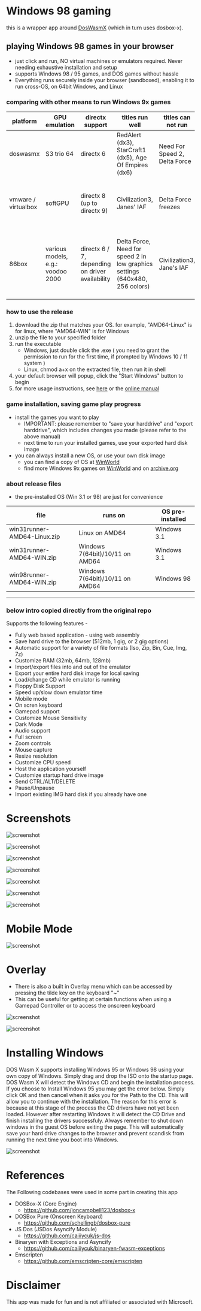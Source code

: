 # Windows 98 gaming

this is a wrapper app around [DosWasmX](https://github.com/nbarkhina/DosWasmX) (which in turn uses dosbox-x).

## playing Windows 98 games in your browser
- just click and run, NO virtual machines or emulators required. Never needing exhaustive installation and setup
- supports Windows 98 / 95 games, and DOS games without hassle
- Everything runs securely inside your browser (sandboxed), enabling it to run cross-OS, on 64bit Windows, and Linux

### comparing with other means to run Windows 9x games

| platform | GPU emulation | directx support | titles run well | titles can not run | note |
| --- | --- | --- | --- | --- | --- |
| doswasmx | S3 trio 64 | directx 6 | RedAlert (dx3), StarCraft1 (dx5), Age Of Empires (dx6) | Need For Speed 2, Delta Force | good for non-FPS gaming. no setup needed |
| |
| vmware / virtualbox | softGPU |directx 8 (up to directx 9) | Civilization3, Janes' IAF | Delta Force freezes | fast for most games. a little complex to setup |
| |
| 86box | various models, e.g.: voodoo 2000 | directx 6 / 7, depending on driver availability | Delta Force, Need for speed 2 in low graphics settings (640x480, 256 colors) | Civilization3, Jane's IAF | need drivers for chipsets, graphics, etc., which is sometimes hard to find |

### how to use the release
1. download the zip that matches your OS. for example, "AMD64-Linux" is for linux, where "AMD64-WIN" is for Windows
2. unzip the file to your specified folder
3. run the executable
   - Windows, just double click the .exe ( you need to grant the permission to run for the first time, if prompted by Windows 10 / 11 system )
   - Linux, chmod a+x on the extracted file, then run it in shell
4. your default browser will popup, click the "Start Windows" button to begin
5. for more usage instructions, see [here](https://github.com/nbarkhina/DosWasmX) or the [online manual](https://nbarkhina.github.io/DosWasmX/) 

### game installation, saving game play progress
- install the games you want to play
    - IMPORTANT: please remember to "save your harddrive" and "export harddrive", which includes changes you made (please refer to the above manual)
    - next time to run your installed games, use your exported hard disk image
- you can always install a new OS, or use your own disk image
    - you can find a copy of OS at [WinWorld](https://winworldpc.com/product/windows-98/98-second-edition)
    - find more Windows 9x games on [WinWorld](https://winworldpc.com/library/games) and on [archive.org](https://archive.org/details/software)

### about release files
- the pre-installed OS (Win 3.1 or 98) are just for convenience

| file | runs on | OS pre-installed |
| --- | --- | --- |
| win31runner-AMD64-Linux.zip | Linux on AMD64 | Windows 3.1 |
| win31runner-AMD64-WIN.zip | Windows 7(64bit)/10/11 on AMD64 | Windows 3.1 |
| win98runner-AMD64-WIN.zip | Windows 7(64bit)/10/11 on AMD64 | Windows 98 |

---

### below intro copied directly from the original repo

Supports the following features -
- Fully web based application - using web assembly
- Save hard drive to the browser (512mb, 1 gig, or 2 gig options)
- Automatic support for a variety of file formats (Iso, Zip, Bin, Cue, Img, 7z)
- Customize RAM (32mb, 64mb, 128mb)
- Import/export files into and out of the emulator
- Export your entire hard disk image for local saving
- Load/change CD while emulator is running
- Floppy Disk Support
- Speed up/slow down emulator time
- Mobile mode
- On scren keyboard
- Gamepad support
- Customize Mouse Sensitivity
- Dark Mode
- Audio support
- Full screen
- Zoom controls
- Mouse capture
- Resize resolution
- Customize CPU speed
- Host the application yourself
- Customize startup hard drive image
- Send CTRL/ALT/DELETE
- Pause/Unpause
- Import existing IMG hard disk if you already have one

# Screenshots

![screenshot](screenshots/screenshot2.png)


![screenshot](screenshots/screenshot3.png)


![screenshot](screenshots/screenshot4.png)


![screenshot](screenshots/screenshot5.png)


![screenshot](screenshots/screenshot6.png)


![screenshot](screenshots/screenshot7.png)


![screenshot](screenshots/screenshot8.png)

# Mobile Mode

![screenshot](screenshots/mobile.PNG)

# Overlay

- There is also a built in Overlay menu which can be accessed by pressing the tilde key on the keyboard "~"
- This can be useful for getting at certain functions when using a Gamepad Controller or to access the onscreen keyboard

![screenshot](screenshots/overlay.PNG)

![screenshot](screenshots/onscreenkeyboard.PNG)

# Installing Windows
DOS Wasm X supports installing Windows 95 or Windows 98 using your own copy of Windows. Simply drag and drop the ISO onto the startup page. DOS Wasm X will detect the Windows CD and begin the installation process. If you choose to Install Windows 95 you may get the error below. Simply click OK and then cancel when it asks you for the Path to the CD. This will allow you to continue with the installation. The reason for this error is because at this stage of the process the CD drivers have not yet been loaded. However after restarting Windows it will detect the CD Drive and finish installing the drivers successfuly. Always remember to shut down windows in the guest OS before exiting the page. This will automatically save your hard drive changes to the browser and prevent scandisk from running the next time you boot into Windows.

![screenshot](screenshots/win95error.PNG)

# References
The Following codebases were used in some part in creating this app

- DOSBox-X (Core Engine)
  - https://github.com/joncampbell123/dosbox-x 
- DOSBox Pure (Onscreen Keyboard)
  - https://github.com/schellingb/dosbox-pure
- JS Dos (JSDos Asyncify Module)
  - https://github.com/caiiiycuk/js-dos 
- Binaryen with Exceptions and Asyncify 
  - https://github.com/caiiiycuk/binaryen-fwasm-exceptions
- Emscripten 
  - https://github.com/emscripten-core/emscripten

# Disclaimer
This app was made for fun and is not affiliated or associated with Microsoft.
